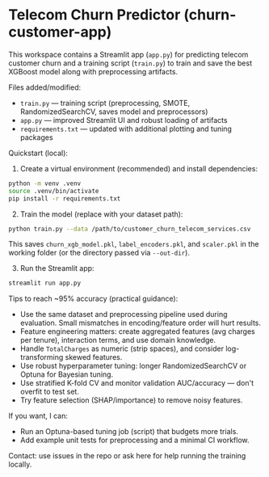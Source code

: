 # Telecom Churn Predictor (churn-customer-app)

This workspace contains a Streamlit app (`app.py`) for predicting telecom customer churn and a training script (`train.py`) to train and save the best XGBoost model along with preprocessing artifacts.

Files added/modified:
- `train.py` — training script (preprocessing, SMOTE, RandomizedSearchCV, saves model and preprocessors)
- `app.py` — improved Streamlit UI and robust loading of artifacts
- `requirements.txt` — updated with additional plotting and tuning packages

Quickstart (local):

1. Create a virtual environment (recommended) and install dependencies:

```bash
python -m venv .venv
source .venv/bin/activate
pip install -r requirements.txt
```

2. Train the model (replace with your dataset path):

```bash
python train.py --data /path/to/customer_churn_telecom_services.csv
```

This saves `churn_xgb_model.pkl`, `label_encoders.pkl`, and `scaler.pkl` in the working folder (or the directory passed via `--out-dir`).

3. Run the Streamlit app:

```bash
streamlit run app.py
```

Tips to reach ~95% accuracy (practical guidance):
- Use the same dataset and preprocessing pipeline used during evaluation. Small mismatches in encoding/feature order will hurt results.
- Feature engineering matters: create aggregated features (avg charges per tenure), interaction terms, and use domain knowledge.
- Handle `TotalCharges` as numeric (strip spaces), and consider log-transforming skewed features.
- Use robust hyperparameter tuning: longer RandomizedSearchCV or Optuna for Bayesian tuning.
- Use stratified K-fold CV and monitor validation AUC/accuracy — don't overfit to test set.
- Try feature selection (SHAP/importance) to remove noisy features.

If you want, I can:
- Run an Optuna-based tuning job (script) that budgets more trials.
- Add example unit tests for preprocessing and a minimal CI workflow.

Contact: use issues in the repo or ask here for help running the training locally.
